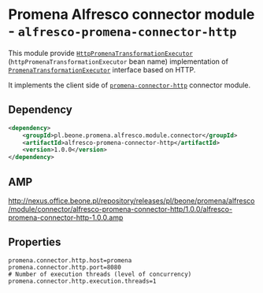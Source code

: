 # Promena Alfresco connector module - `alfresco-promena-connector-http`
This module provide [`HttpPromenaTransformationExecutor`](./src/main/kotlin/pl/beone/promena/alfresco/module/connector/http/external/HttpPromenaTransformationExecutor.kt) (`httpPromenaTransformationExecutor` bean name) implementation of [`PromenaTransformationExecutor`](./../../alfresco-promena-core/src/main/kotlin/pl/beone/promena/alfresco/module/core/contract/transformation/PromenaTransformationExecutor.kt) interface based on HTTP.

It implements the client side of [`promena-connector-http`](https://github.com/BeOne-PL/promena/tree/master/module/connector/http) connector module.

## Dependency
```xml
<dependency>
    <groupId>pl.beone.promena.alfresco.module.connector</groupId>
    <artifactId>alfresco-promena-connector-http</artifactId>
    <version>1.0.0</version>
</dependency>
```

## AMP
http://nexus.office.beone.pl/repository/releases/pl/beone/promena/alfresco/module/connector/alfresco-promena-connector-http/1.0.0/alfresco-promena-connector-http-1.0.0.amp

## Properties
```properties
promena.connector.http.host=promena
promena.connector.http.port=8080
# Number of execution threads (level of concurrency)
promena.connector.http.execution.threads=1
```